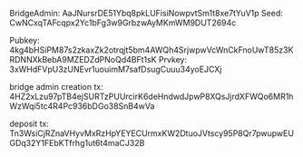 

BridgeAdmin: AaJNursrDE51Ybq8pkLUFisiNowpvtSm1t8xe7tYuV1p
Seed: CwNCxqTAFcqpx2Yc1bFg3w9GrbzwAyMKmWM9DUT2694c


Pubkey: 4kg4bHSiPM87s2zkaxZk2otrqjt5bm4AWQh4SrjwpwVcWnCkFnoUwT85z3KRDNNXkBebA9MZEDZdPNoQd4BFt1sK
Prvkey: 3xWHdFVpU3zUNEvr1uouimM7safDsugCuuu34yoEJCXj


bridge admin creation tx: 4HZ2xLzu97pTB4ejSURTzPUUrcirK6deHndwdJpwP8XQsJjrdXFWQo6MR1hWzWqi5tc4R4Pc936bDGo38SnB4wVa

deposit tx: Tn3WsiCjRZnaVHyvMxRzHpYEYECUrmxKW2DtuoJVtscy95P8Qr7pwupwEUGDq32Y1FEbKTfrhg1ut6t4maCJ32B


